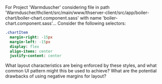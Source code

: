 For Project 'Warmduscher' considering file in path 'Warmduscher/thclient/src/main/www/thserver-client/src/app/boiler-chart/boiler-chart.component.sass' with name 'boiler-chart.component.sass'... 
Consider the following selectors:
```sass
.chartItem
  margin-right: -15px
  margin-left: -15px
  display: flex
  align-items: center
  justify-content: center
```

What layout characteristics are being enforced by these styles, and what common UI pattern might this be used to achieve? What are the potential drawbacks of using negative margins for layout?